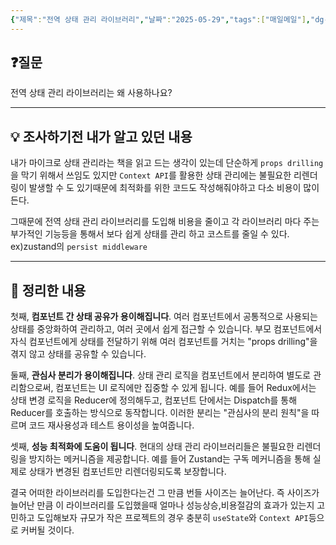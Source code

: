 ```yaml
---
{"제목":"전역 상태 관리 라이브러리","날짜":"2025-05-29","tags":["매일메일"],"dg-publish":true,"permalink":"/매일메일/25년5월/전역 상태 관리 라이브러리/","dgPassFrontmatter":true,"created":"2025-05-30T03:16:17.991+09:00","updated":"2025-05-30T03:24:24.188+09:00"}
---
```


## ❓질문

전역 상태 관리 라이브러리는 왜 사용하나요?

---
## 💡 조사하기전 내가 알고 있던 내용

내가 마이크로 상태 관리라는 책을 읽고 드는 생각이 있는데 단순하게 `props drilling`을 막기 위해서 쓰임도 있지만 `Context API`를 활용한 상태 관리에는 불필요한 리렌더링이 발생할 수 도 있기때문에 최적화를 위한 코드도 작성해줘야하고 다소 비용이 많이 든다.

그때문에 전역 상태 관리 라이브러리를 도입해 비용을 줄이고 각 라이브러리 마다 주는 부가적인 기능등을 통해서 보다 쉽게 상태를 관리 하고 코스트를 줄일 수 있다.
ex)zustand의 `persist middleware`

---
## 🏫 정리한 내용

첫째, **컴포넌트 간 상태 공유가 용이해집니다**. 여러 컴포넌트에서 공통적으로 사용되는 상태를 중앙화하여 관리하고, 여러 곳에서 쉽게 접근할 수 있습니다. 부모 컴포넌트에서 자식 컴포넌트에게 상태를 전달하기 위해 여러 컴포넌트를 거치는 "props drilling"을 겪지 않고 상태를 공유할 수 있습니다.

둘째, **관심사 분리가 용이해집니다**. 상태 관리 로직을 컴포넌트에서 분리하여 별도로 관리함으로써, 컴포넌트는 UI 로직에만 집중할 수 있게 됩니다. 예를 들어 Redux에서는 상태 변경 로직을 Reducer에 정의해두고, 컴포넌트 단에서는 Dispatch를 통해 Reducer를 호출하는 방식으로 동작합니다. 이러한 분리는 "관심사의 분리 원칙"을 따르며 코드 재사용성과 테스트 용이성을 높여줍니다.

셋째, **성능 최적화에 도움이 됩니다**. 현대의 상태 관리 라이브러리들은 불필요한 리렌더링을 방지하는 메커니즘을 제공합니다. 예를 들어 Zustand는 구독 메커니즘을 통해 실제로 상태가 변경된 컴포넌트만 리렌더링되도록 보장합니다.

결국 어떠한 라이브러리를 도입한다는건 그 만큼 번들 사이즈는 늘어난다. 즉 사이즈가 늘어난 만큼 이 라이브러리를 도입했을때 얼마나 성능상승,비용절감의 효과가 있는지 고민하고 도입해보자
규모가 작은 프로젝트의 경우 충분히 `useState`와 `Context API`등으로 커버될 것이다.